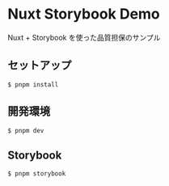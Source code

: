 # Nuxt Storybook Demo

Nuxt + Storybook を使った品質担保のサンプル

## セットアップ

```
$ pnpm install
```

## 開発環境

```
$ pnpm dev
```

## Storybook

```
$ pnpm storybook
```